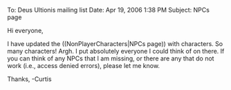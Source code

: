 To: Deus Ultionis mailing list
Date: Apr 19, 2006 1:38 PM
Subject: NPCs page

Hi everyone,

I have updated the ((NonPlayerCharacters|NPCs page)) with characters. So many characters! Argh. I put absolutely everyone I could think of on there. If you can think of any NPCs that I am missing, or there are any that do not work (i.e., access denied errors), please let me know.

Thanks,
-Curtis
